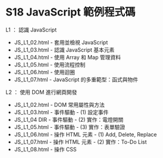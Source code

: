# S18 JavaScript 範例程式碼

L1 ： 認識 JavaScript
* JS_L1_02.html - 套用並檢視 JavaScript
* JS_L1_03.html - 認識 JavaScript 基本元素
* JS_L1_04.html - 使用 Array 和 Map 管理資料
* JS_L1_05.html - 使用流程控制
* JS_L1_06.html - 使用迴圈
* JS_L1_07.html - JavaScript 的多重範型：函式與物件

L2 ： 使用 DOM 進行網頁開發

* JS_L1_02.html - DOM 常用屬性與方法
* JS_L1_03.html - 事件驅動 - (1) 設定事件
* JS_L1_04 DIR - 事件驅動 - (2) 實作：電燈開關
* JS_L1_05.html - 事件驅動 - (3) 實作：表單驗證
* JS_L1_06.html - 操作 HTML 元素 - (1) Add, Delete, Replace
* JS_L1_07.html - 操作 HTML 元素 - (2) 實作：To-Do List
* JS_L1_08.html - 操作 CSS
